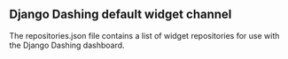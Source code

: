 ## Django Dashing default widget channel

The repositories.json file contains a list of widget repositories for use with the Django Dashing dashboard.
